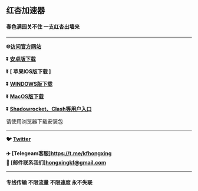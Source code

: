  
## 红杏加速器 #

#### 春色满园关不住 一支红杏出墙来
- - - -
**:globe_with_meridians:<a href="https://hxapp.vip">访问官方网站</a>**

**:arrow_double_down: [  安卓版下载  ](https://hxapp.vip/soft/hxapp.apk)**

**:arrow_double_down: [  苹果IOS版下载  ]**

**:arrow_double_down: [  WINDOWS版下载  ](https://hxapp.vip/soft/hxapp.exe)** 

**:arrow_double_down: [  MacOS版下载 ](https://www.hxapp.vip/soft/hxapp.dmg)** 

**:arrow_double_down: [  Shadowrocket、Clash等用户入口  ](https://user.hxapp.vip/)** 

请使用浏览器下载安装包
 - - - -
**:bird: [Twitter](https://twitter.com/HongXingKF)** 
 
**:airplane: [Telegeam客服]https://t.me/kfhongxing**        
**:e-mail: [邮件联系我们]hongxingkf@gmail.com** 
             
 - - - -
 #### 专线传输 不限流量 不限速度 永不失联


 

